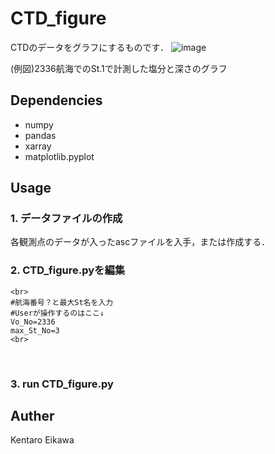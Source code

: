# CTD_figure

CTDのデータをグラフにするものです．
![image](https://github.com/user-attachments/assets/a02faa51-9f90-424a-84f4-e697d02bced6)

(例図)2336航海でのSt.1で計測した塩分と深さのグラフ<br>

## Dependencies
+ numpy
+ pandas
+ xarray
+ matplotlib.pyplot<br>

## Usage

### 1. データファイルの作成
各観測点のデータが入ったascファイルを入手，または作成する．
<br>
### 2. CTD_figure.pyを編集

```
<br>
#航海番号？と最大St名を入力
#Userが操作するのはここ↓
Vo_No=2336
max_St_No=3
<br>
```
<br>

### 3. run CTD_figure.py

## Auther
Kentaro Eikawa



